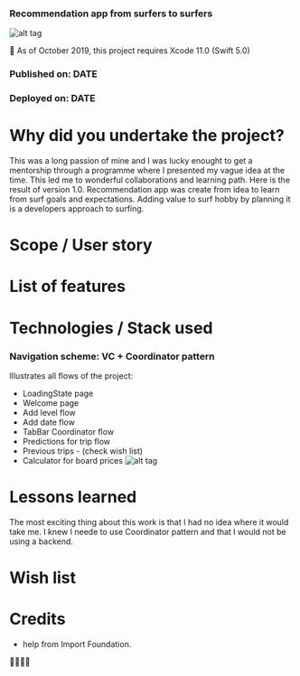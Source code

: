 
### Recommendation app from surfers to surfers
![alt tag](https://img.shields.io/badge/swift%205-Surfo%20project-blue)

📌  As of October 2019, this project requires Xcode 11.0 (Swift 5.0)
### Published on: DATE
### Deployed on: DATE

# Why did you undertake the project?
 This was a long passion of mine and I was lucky enought to get a mentorship through a programme where I presented my vague idea at the time. This led me to wonderful collaborations and learning path. Here is the result of version 1.0. Recommendation app was create from idea to learn from surf goals and expectations. Adding value to surf hobby by planning it is a developers approach to surfing.


# Scope / User story

# List of features

# Technologies / Stack used
###  Navigation scheme: VC + Coordinator pattern
Illustrates all flows of the project:

 + LoadingState page
 + Welcome page
 + Add level flow
 + Add date flow
 + TabBar Coordinator flow
 + Predictions for trip flow
 + Previous trips - (check wish list)
 + Calculator for board prices
![alt tag](https://pbs.twimg.com/media/EGN6v1YWwAEa2bc?format=jpg&name=large)
# Lessons learned
The most exciting thing about this work is that I had no idea where it would take me. I knew I neede to use Coordinator pattern and 
that I would not be using a backend.
# Wish list
# Credits
 + help from Import Foundation.

🤙🏽🤙🏽



